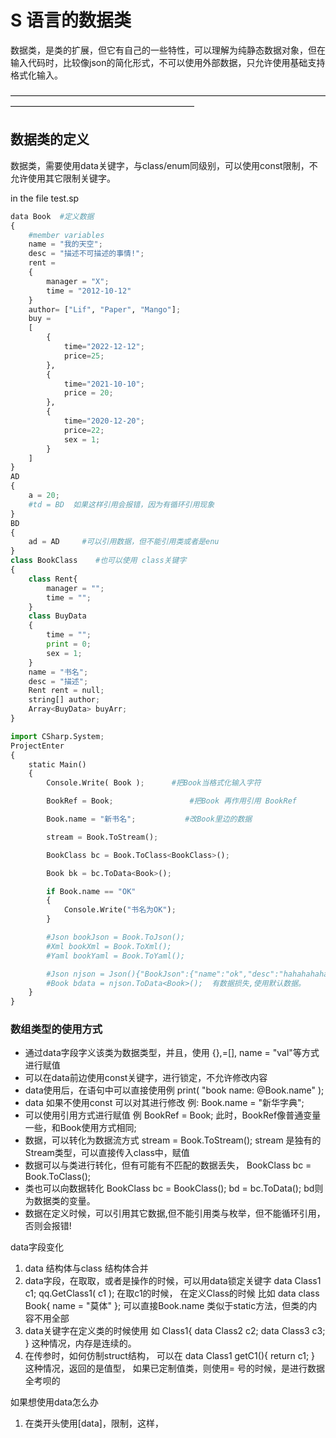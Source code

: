# S 语言的数据类
数据类，是类的扩展，但它有自己的一些特性，可以理解为纯静态数据对象，但在输入代码时，比较像json的简化形式，不可以使用外部数据，只允许使用基础支持格式化输入。

—————————————————————————————————————————————————————————

## 数据类的定义 
数据类，需要使用data关键字，与class/enum同级别，可以使用const限制，不允许使用其它限制关键字。

in the file test.sp
```python
data Book  #定义数据
{
    #member variables
    name = "我的天空";
    desc = "描述不可描述的事情!";
    rent = 
    { 
        manager = "X"; 
        time = "2012-10-12"
    }
    author= ["Lif", "Paper", "Mango"];
    buy = 
    [
        {
            time="2022-12-12"; 
            price=25;
        },
        {
            time="2021-10-10"; 
            price = 20;
        },
        {
            time="2020-12-20"; 
            price=22;
            sex = 1;
        }
    ] 
}
AD
{
    a = 20;
    #td = BD  如果这样引用会报错，因为有循环引用现象
}
BD 
{
    ad = AD     #可以引用数据，但不能引用类或者是enu
}
class BookClass    #也可以使用 class关键字
{
    class Rent{
        manager = "";
        time = "";
    }
    class BuyData
    {
        time = "";
        print = 0;
        sex = 1;
    }
    name = "书名";
    desc = "描述";
    Rent rent = null;
    string[] author;
    Array<BuyData> buyArr;
}

import CSharp.System;
ProjectEnter
{
    static Main()
    {
        Console.Write( Book );      #把Book当格式化输入字符

        BookRef = Book;                 #把Book 再作用引用 BookRef

        Book.name = "新书名";           #改Book里边的数据

        stream = Book.ToStream();

        BookClass bc = Book.ToClass<BookClass>();

        Book bk = bc.ToData<Book>();

        if Book.name == "OK" 
        {
            Console.Write("书名为OK");
        }    

        #Json bookJson = Book.ToJson();
        #Xml bookXml = Book.ToXml();
        #Yaml bookYaml = Book.ToYaml();

        #Json njson = Json(){"BookJson":{"name":"ok","desc":"hahahahaha"}};
        #Book bdata = njson.ToData<Book>();  有数据损失,使用默认数据。
    }
}
```
### 数组类型的使用方式
- 通过data字段字义该类为数据类型，并且，使用 {},=[], name = "val"等方式进行赋值
- 可以在data前边使用const关键字，进行锁定，不允许修改内容
- data使用后，在语句中可以直接使用例   print( "book name: @Book.name" ); 
- data 如果不使用const 可以对其进行修改 例: Book.name = "新华字典";
- 可以使用引用方式进行赋值 例  BookRef = Book; 此时，BookRef像普通变量一些，和Book使用方式相同;
- 数据，可以转化为数据流方式 stream = Book.ToStream();  stream 是独有的Stream类型，可以直接传入class中，赋值
- 数据可以与类进行转化，但有可能有不匹配的数据丢失， BookClass bc = Book.ToClass<BookClass>(); 
- 类也可以向数据转化 BookClass bc = BookClass(); bd = bc.ToData<Book>(); bd则为数据类的变量。
- 数据在定义时候，可以引用其它数据,但不能引用类与枚举，但不能循环引用，否则会报错! 


data字段变化
1. data 结构体与class 结构体合并
2. data字段，在取取，或者是操作的时候，可以用data锁定关键字   data Class1 c1;   qq.GetClass1( c1 ); 在取c1的时候，   在定义Class的时候  比如 data class Book{ name = "莫体" };  可以直接Book.name 类似于static方法，但类的内容不用全部
3. data关键字在定义类的时候使用 如   Class1{ data Class2 c2; data Class3 c3; } 这种情况，内存是连续的。
4. 在传参时，如何仿制struct结构， 可以在 data Class1 getC1(){ return c1; } 这种情况，返回的是值型，  如果已定制值类，则使用= 号的时候，是进行数据全考呗的

如果想使用data怎么办
1. 在类开头使用[data]，限制，这样，